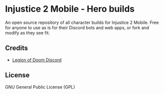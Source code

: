 # Injustice 2 Mobile - Hero builds

An open source repository of all character builds for Injustice 2 Mobile. Free for anyone to use as is for their Discord bots and web apps, or fork and modify as they see fit.

## Credits

-  [Legion of Doom Discord](https://discord.gg/eXmxRWa2)

## License

GNU General Public License (GPL)
